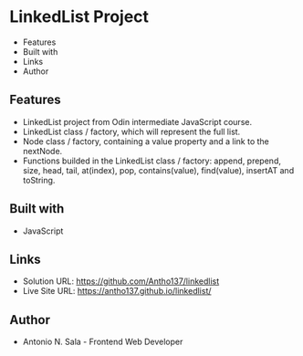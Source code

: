 # LinkedList Project

- Features
- Built with
- Links
- Author

## Features

- LinkedList project from Odin intermediate JavaScript course.
- LinkedList class / factory, which will represent the full list.
- Node class / factory, containing a value property and a link to the nextNode.
- Functions builded in the LinkedList class / factory: append, prepend, size, head, tail, at(index), pop, contains(value), find(value), insertAT and toString.

## Built with

- JavaScript

## Links

- Solution URL: https://github.com/Antho137/linkedlist
- Live Site URL: https://antho137.github.io/linkedlist/

## Author

- Antonio N. Sala - Frontend Web Developer